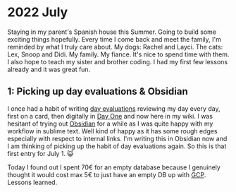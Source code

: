 # 2022 July

Staying in my parent's Spanish house this Summer. Going to build some exciting things hopefully. Every time I come back and meet the family, I'm reminded by what I truly care about. My dogs: Rachel and Layci. The cats: Lex, Snoop and Didi. My family. My fiance. It's nice to spend time with them. I also hope to teach my sister and brother coding. I had my first few lessons already and it was great fun. 

## 1: Picking up day evaluations & Obsidian

I once had a habit of writing [day evaluations](https://medium.com/@nikitavoloboev/day-evaluations-5706f31c9c5e) reviewing my day every day, first on a card, then digitally in [Day One](https://dayoneapp.com/) and now here in my wiki. I was hesitant of trying out [Obsidian](../../tools/obsidian.md) for a while as I was quite happy with my workflow in sublime text. Well kind of happy as it has some rough edges especially with respect to internal links. I'm writing this in Obsidian now and I am thinking of picking up the habit of day evaluations again. So this is that first entry for July 1. 😺

Today I found out I spent 70€ for an empty database because I genuinely thought it would cost max 5€ to just have an empty DB up with [GCP](../../cloud-computing/gcp/gcp.md). Lessons learned.